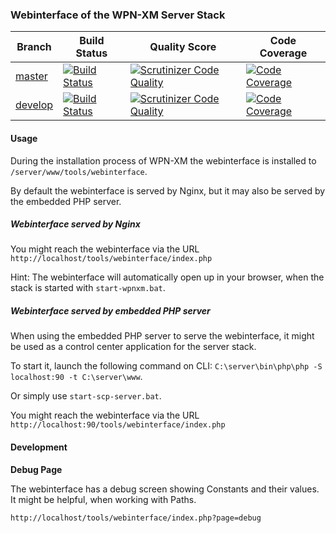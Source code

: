 ### Webinterface of the WPN-XM Server Stack

| Branch  	| Build Status  	| Quality Score | Code Coverage |
|-----------|-----------------|---------------|---------------|
| [master](https://github.com/WPN-XM/webinterface/tree/master)	|  [![Build Status](https://travis-ci.org/WPN-XM/webinterface.svg)](https://travis-ci.org/WPN-XM/webinterface) 	|   [![Scrutinizer Code Quality](https://scrutinizer-ci.com/g/WPN-XM/webinterface/badges/quality-score.png?b=master)](https://scrutinizer-ci.com/g/WPN-XM/webinterface/?branch=master) | [![Code Coverage](https://scrutinizer-ci.com/g/WPN-XM/webinterface/badges/coverage.png?b=master)](https://scrutinizer-ci.com/g/WPN-XM/webinterface/?branch=master)
| [develop](https://github.com/WPN-XM/webinterface/tree/develop)	| [![Build Status](https://travis-ci.org/WPN-XM/webinterface.svg?branch=develop)](https://travis-ci.org/WPN-XM/webinterface)  	| [![Scrutinizer Code Quality](https://scrutinizer-ci.com/g/WPN-XM/webinterface/badges/quality-score.png?b=develop)](https://scrutinizer-ci.com/g/WPN-XM/webinterface/?branch=develop)	| [![Code Coverage](https://scrutinizer-ci.com/g/WPN-XM/webinterface/badges/coverage.png?b=develop)](https://scrutinizer-ci.com/g/WPN-XM/webinterface/?branch=develop)

#### Usage

During the installation process of WPN-XM the webinterface is installed to `/server/www/tools/webinterface`.

By default the webinterface is served by Nginx, but it may also be served by the embedded PHP server.

##### Webinterface served by Nginx

You might reach the webinterface via the URL `http://localhost/tools/webinterface/index.php`

Hint: The webinterface will automatically open up in your browser, when the stack is started with `start-wpnxm.bat`.

##### Webinterface served by embedded PHP server

When using the embedded PHP server to serve the webinterface, it might be used as a control center application for the server stack.

To start it, launch the following command on CLI: `C:\server\bin\php\php -S localhost:90 -t C:\server\www`.

Or simply use `start-scp-server.bat`.

You might reach the webinterface via the URL `http://localhost:90/tools/webinterface/index.php`

#### Development

**Debug Page**

The webinterface has a debug screen showing Constants and their values.
It might be helpful, when working with Paths.

`http://localhost/tools/webinterface/index.php?page=debug`
